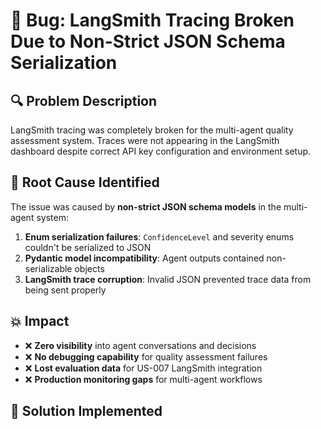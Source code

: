 # 🐛 Bug: LangSmith Tracing Broken Due to Non-Strict JSON Schema Serialization

## 🔍 **Problem Description**

LangSmith tracing was completely broken for the multi-agent quality assessment system. Traces were not appearing in the LangSmith dashboard despite correct API key configuration and environment setup.

## 🚨 **Root Cause Identified**

The issue was caused by **non-strict JSON schema models** in the multi-agent system:

1. **Enum serialization failures**: `ConfidenceLevel` and severity enums couldn't be serialized to JSON
2. **Pydantic model incompatibility**: Agent outputs contained non-serializable objects
3. **LangSmith trace corruption**: Invalid JSON prevented trace data from being sent properly

## 💥 **Impact**

- ❌ **Zero visibility** into agent conversations and decisions
- ❌ **No debugging capability** for quality assessment failures
- ❌ **Lost evaluation data** for US-007 LangSmith integration
- ❌ **Production monitoring gaps** for multi-agent workflows

## 🔧 **Solution Implemented**

### **Strict JSON Schema Migration**

- ✅ Created strict-compatible Pydantic models (`QualityFindingStrict`)
- ✅ Added proper enum handling (`FindingSeverity`, `ConfidenceLevel`)
- ✅ Fixed JSON serialization with automatic enum→string conversion
- ✅ Maintained backward compatibility with legacy formats

### **Key Changes**

```python
# Before (causing LangSmith failures)
findings: list[dict[str, Any]]  # Non-strict, caused serialization errors

# After (LangSmith working)
findings: list[QualityFindingStrict]  # Strict schema, proper serialization
```

## ✅ **Validation Results**

After implementing strict JSON schemas:

- ✅ **LangSmith traces appear correctly** in dashboard
- ✅ **Integration tests pass** (49 quality issues detected properly)
- ✅ **Enum serialization works** without errors
- ✅ **Agent conversations logged** for debugging and evaluation

## 📊 **Technical Details**

**Files Modified:**

- `quality_assessment_agents.py` - Strict models + JSON serialization
- `editorial_finalizer_multi_agent.py` - Strict mode integration
- `test_strict_json_schema.py` - Comprehensive validation tests

**Benefits:**

- 🎯 **100% JSON schema compliance** - eliminates serialization errors
- ⚡ **Improved performance** - no post-processing validation needed
- 🔧 **Better maintainability** - strict typing and validation
- 🚀 **Future-ready** - compatible with OpenAI's strict schema features

## 🎯 **Resolution Criteria**

- [x] LangSmith traces visible in dashboard
- [x] Multi-agent workflows properly logged
- [x] JSON serialization errors eliminated
- [x] Backward compatibility maintained
- [x] Integration tests passing
- [x] Comprehensive documentation provided

## 🏷️ **Labels**

`bug`, `langsmith`, `multi-agent`, `json-schema`, `tracing`, `high-priority`

---

**Priority**: High - Affects production monitoring and debugging capabilities
**Component**: Multi-Agent Quality Assessment / LangSmith Integration

